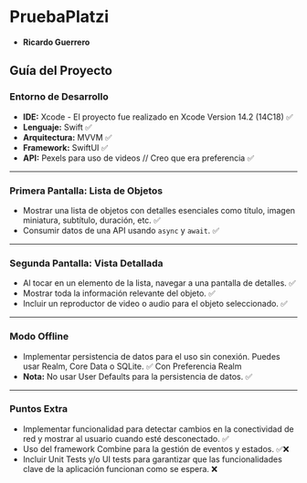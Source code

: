 # PruebaPlatzi

- **Ricardo Guerrero**

## Guía del Proyecto

### Entorno de Desarrollo

- **IDE:** Xcode - El proyecto fue realizado en Xcode Version 14.2 (14C18) ✅
- **Lenguaje:** Swift ✅
- **Arquitectura:** MVVM ✅
- **Framework:** SwiftUI ✅
- **API:** Pexels para uso de videos // Creo que era preferencia ✅

---

### Primera Pantalla: Lista de Objetos

- Mostrar una lista de objetos con detalles esenciales como título, imagen miniatura, subtítulo, duración, etc. ✅
- Consumir datos de una API usando `async` y `await`. ✅

---

### Segunda Pantalla: Vista Detallada

- Al tocar en un elemento de la lista, navegar a una pantalla de detalles. ✅
- Mostrar toda la información relevante del objeto. ✅
- Incluir un reproductor de video o audio para el objeto seleccionado. ✅

---

### Modo Offline

- Implementar persistencia de datos para el uso sin conexión. Puedes usar Realm, Core Data o SQLite. ✅ Con Preferencia Realm
- **Nota:** No usar User Defaults para la persistencia de datos. ✅

---

### Puntos Extra

- Implementar funcionalidad para detectar cambios en la conectividad de red y mostrar al usuario cuando esté desconectado. ✅
- Uso del framework Combine para la gestión de eventos y estados. ✅❌
- Incluir Unit Tests y/o UI tests para garantizar que las funcionalidades clave de la aplicación funcionan como se espera. ❌
